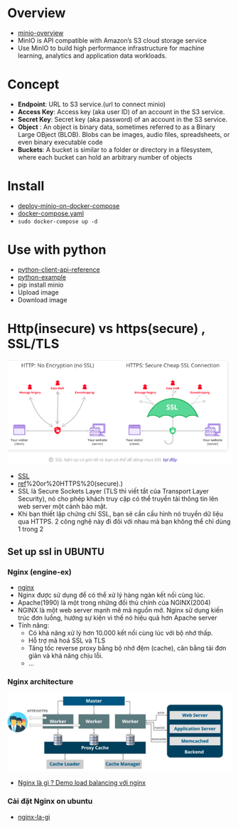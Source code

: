 # Overview
+ [minio-overview](https://docs.min.io/minio/baremetal/introduction/minio-overview.html)
+ MinIO is API compatible with Amazon’s S3 cloud storage service
+ Use MinIO to build high performance infrastructure for machine learning, analytics and application data workloads.
# Concept
+ **Endpoint**: URL to S3 service.(url to connect minio)
+ **Access Key**: Access key (aka user ID) of an account in the S3 service.
+ **Secret Key**: Secret key (aka password) of an account in the S3 service.
+ **Object** : An object is binary data, sometimes referred to as a Binary Large OBject (BLOB). Blobs can be images, audio files, spreadsheets, or even binary executable code
+ **Buckets**: A bucket is similar to a folder or directory in a filesystem, where each bucket can hold an arbitrary number of objects

# Install
+ [deploy-minio-on-docker-compose](https://docs.min.io/docs/deploy-minio-on-docker-compose)
+ [docker-compose.yaml](https://raw.githubusercontent.com/minio/minio/master/docs/orchestration/docker-compose/docker-compose.yaml)
+ ```sudo docker-compose up -d```

# Use with python
+ [python-client-api-reference](https://docs.min.io/docs/python-client-api-reference)
+ [python-example](https://github.com/minio/minio-py/tree/release/examples)
+ pip install minio
+ Upload image
+ Download image


# Http(insecure) vs https(secure) , SSL/TLS
![ssl](ssl.png)
+ [SSL](https://www.hostinger.vn/huong-dan/https-tls-ssl-la-gi)
+ [ref](https://www.digicert.com/blog/not-secure-warning-what-to-do#:~:text=The%20reason%20you%20are%20seeing,)%20or%20HTTPS%20(secure).)
+ SSL là Secure Sockets Layer (TLS thì viết tắt của Transport Layer Security), nó cho phép khách truy cập có thể truyền tải thông tin lên web server một cảnh bảo mật.
+ Khi bạn thiết lập chứng chỉ SSL, bạn sẽ cần cấu hình nó truyền dữ liệu qua HTTPS. 2 công nghệ này đi đôi với nhau mà bạn không thể chỉ dùng 1 trong 2

## Set up ssl in UBUNTU

### Nginx (engine-ex)
+ [nginx](https://www.hostinger.vn/huong-dan/nginx-la-gi-no-hoat-dong-nhu-the-nao)
+ Nginx được sử dụng để có thể xử lý hàng ngàn kết nối cùng lúc.
+ Apache(1990) là một trong những đối thủ chính của NGINX(2004)
+ NGINX là một web server mạnh mẽ mã nguồn mở. Nginx sử dụng kiến trúc đơn luồng, hướng sự kiện vì thế nó hiệu quả hơn Apache server
+ Tính năng:
  + Có khả năng xử lý hơn 10.000 kết nối cùng lúc với bộ nhớ thấp.
  + Hỗ trợ mã hoá SSL và TLS
  + Tăng tốc reverse proxy bằng bộ nhớ đệm (cache), cân bằng tải đơn giản và khả năng chịu lỗi.
  + ...
### Nginx architecture
  ![Nginx](Nginx.png)
+ [Nginx là gì ? Demo load balancing với nginx](https://www.lhsang.dev/posts/technique/nginx/)
### Cài đặt Nginx on ubuntu
+ [nginx-la-gi](https://topdev.vn/blog/nginx-la-gi/)